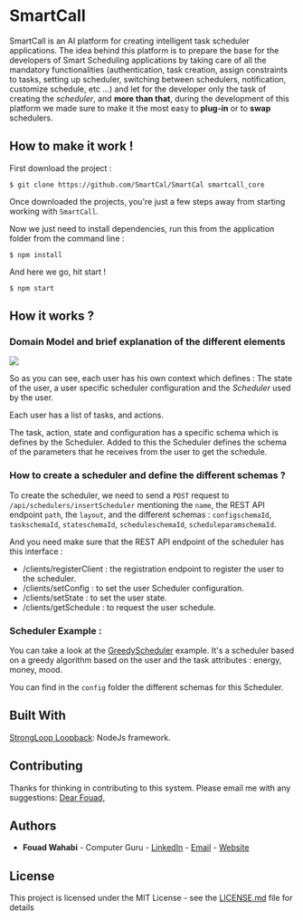 # SmartCall

SmartCall is an AI platform for creating intelligent task scheduler applications. The idea behind this platform is to prepare the base for the developers of Smart Scheduling applications by taking care of all the mandatory functionalities (authentication, task creation, assign constraints to tasks, setting up scheduler, switching between schedulers, notification, customize schedule, etc ...) and let for the developer only the task of creating the *scheduler*, and **more than that**, during the development of this platform we made sure to make it the most easy to **plug-in** or to **swap** schedulers.

## How to make it work !

First download the project :

    $ git clone https://github.com/SmartCal/SmartCal smartcall_core

Once downloaded the projects, you're just a few steps away from starting working with `SmartCall`.

Now we just need to install dependencies, run this from the application folder from the command line :

    $ npm install

And here we go, hit start !

    $ npm start


## How it works ?

### Domain Model and brief explanation of the different elements

![](https://i.imgur.com/jKe2nk2.png)

So as you can see, each user has his own context which defines : The state of the user, a user specific scheduler configuration and the *Scheduler* used by the user.

Each user has a list of tasks, and actions.

The task, action, state and configuration has a specific schema which is defines by the Scheduler. Added to this the Scheduler defines the schema of the parameters that he receives from the user to get the schedule.

### How to create a scheduler and define the different schemas ?

To create the scheduler, we need to send a `POST` request to `/api/schedulers/insertScheduler` mentioning the `name`, the REST API endpoint `path`, the `layout`, and the different schemas : `configschemaId`, `taskschemaId`, `stateschemaId`, `scheduleschemaId`, `scheduleparamschemaId`.

And you need make sure that the REST API endpoint of the scheduler has this interface : 

 - /clients/registerClient : the registration endpoint to register the user to the scheduler.
 - /clients/setConfig : to set the user Scheduler configuration.
 - /clients/setState : to set the user state.
 - /clients/getSchedule : to request the user schedule.

### Scheduler Example :

You can take a look at the [GreedyScheduler](https://github.com/SmartCal/GreedyScheduler) example. It's a scheduler based on a greedy algorithm based on the user and the task attributes : energy, money, mood.

You can find in the `config` folder the different schemas for this Scheduler.

## Built With

[StrongLoop Loopback](https://loopback.io/): NodeJs framework.

## Contributing

Thanks for thinking in contributing to this system. Please email me with any suggestions: [Dear Fouad,](mailto:fouad.wahabi@gmail.com) 


## Authors

* **Fouad Wahabi** - Computer Guru  - [LinkedIn](https://www.linkedin.com/in/wfouad) - [Email](mailto:fouad.wahabi@gmail.com) - [Website](wfouad.com)


## License

This project is licensed under the MIT License - see the [LICENSE.md](LICENSE.md) file for details


